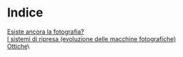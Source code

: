 # Indice

[Esiste ancora la fotografia?](https://github.com/archie276/fotografia/blob/main/cap1.md)\
[I sistemi di ripresa (evoluzione delle macchine fotografiche)](https://github.com/archie276/fotografia/blob/main/cap2.md)\
[Ottiche](https://github.com/archie276/fotografia/blob/main/cap3.md)\
